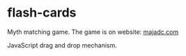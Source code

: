 # flash-cards
Myth matching game.
The game is on website: [majadc.com](https://majadc.com/myth-matching-game)

JavaScript drag and drop mechanism.



